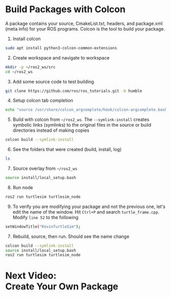 # Build Packages with Colcon
A package contains your source, CmakeList.txt, headers, and package.xml (meta info) for your ROS programs. Colcon is the tool to build your package. 

1. Install colcon
```bash
sudo apt install python3-colcon-common-extensions
```

2. Create workspace and navigate to workspace 
```bash
mkdir -p ~/ros2_ws/src
cd ~/ros2_ws
```

3. Add some source code to test building 
```bash
git clone https://github.com/ros/ros_tutorials.git -b humble
```

4. Setup colcon tab completion
```bash
echo "source /usr/share/colcon_argcomplete/hook/colcon-argcomplete.bash" >> ~/.bashrc
```

5. Build with colcon from `~/ros2_ws`.  The ``--symlink-install`` creates symbolic links (symlinks) to the original files in the source or build directories instead of making copies
```bash
colcon build --symlink-install
```

6. See the folders that were created (build, install, log)
```bash
ls
```

7. Source overlay from `~/ros2_ws`
```bash
source install/local_setup.bash
```

8. Run node 
```bash
ros2 run turtlesim turtlesim_node
```

9. To verify you are modifying your package and not the previous one, let's edit the name of the window. Hit `Ctrl+P` and search `turtle_frame.cpp`. Modify `line 52` to the following
```bash
setWindowTitle("KevinTurtleSim");
```

7. Rebuild, source, then run. Should see the name change 
```bash
colcon build --symlink-install
source install/local_setup.bash
ros2 run turtlesim turtlesim_node
```

# Next Video:<br>Create Your Own Package